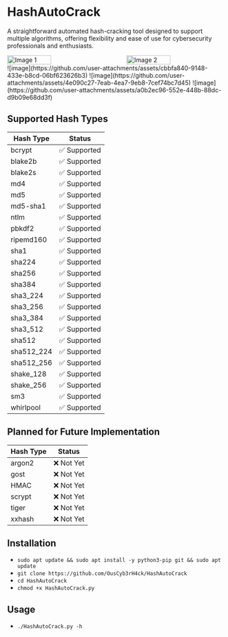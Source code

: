 # HashAutoCrack
A straightforward automated hash-cracking tool designed to support multiple algorithms, offering flexibility and ease of use for cybersecurity professionals and enthusiasts.

<div style="display: flex; justify-content: space-between;">
  <img src="https://github.com/user-attachments/assets/cbbfa840-9148-433e-b8cd-06bf623626b3" alt="Image 1" width="45%" />
  <img src="https://github.com/user-attachments/assets/e7eecf20-8e8b-4e90-a9fd-0506e2a367c3" alt="Image 2" width="45%" />
</div>
![image](https://github.com/user-attachments/assets/cbbfa840-9148-433e-b8cd-06bf623626b3)
![image](https://github.com/user-attachments/assets/4e090c27-7eab-4ea7-9eb8-7cef74bc7d45)
![image](https://github.com/user-attachments/assets/a0b2ec96-552e-448b-88dc-d9b09e68dd3f)

## Supported Hash Types

| Hash Type       | Status      |
|-----------------|-------------|
| bcrypt          | ✅ Supported |
| blake2b         | ✅ Supported |
| blake2s         | ✅ Supported |
| md4             | ✅ Supported |
| md5             | ✅ Supported |
| md5-sha1        | ✅ Supported |
| ntlm            | ✅ Supported |
| pbkdf2          | ✅ Supported |
| ripemd160       | ✅ Supported |
| sha1            | ✅ Supported |
| sha224          | ✅ Supported |
| sha256          | ✅ Supported |
| sha384          | ✅ Supported |
| sha3_224        | ✅ Supported |
| sha3_256        | ✅ Supported |
| sha3_384        | ✅ Supported |
| sha3_512        | ✅ Supported |
| sha512          | ✅ Supported |
| sha512_224      | ✅ Supported |
| sha512_256      | ✅ Supported |
| shake_128       | ✅ Supported |
| shake_256       | ✅ Supported |
| sm3             | ✅ Supported |
| whirlpool       | ✅ Supported |

## Planned for Future Implementation

| Hash Type       | Status       |
|-----------------|--------------|
| argon2          | ❌ Not Yet   |
| gost            | ❌ Not Yet   |
| HMAC            | ❌ Not Yet   |
| scrypt          | ❌ Not Yet   |
| tiger           | ❌ Not Yet   |
| xxhash          | ❌ Not Yet   |

## Installation
- `sudo apt update && sudo apt install -y python3-pip git && sudo apt update`
- `git clone https://github.com/OusCyb3rH4ck/HashAutoCrack`
- `cd HashAutoCrack`
- `chmod +x HashAutoCrack.py`

## Usage
- `./HashAutoCrack.py -h`
